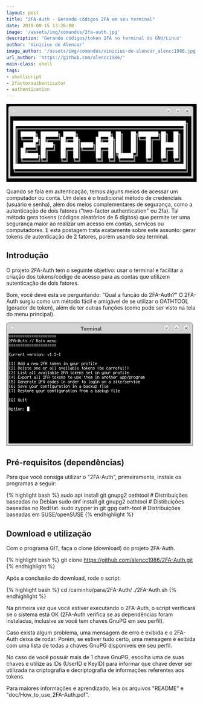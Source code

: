 ```yaml
---
layout: post
title: "2FA-Auth - Gerando códigos 2FA em seu terminal"
date: 2019-09-15 13:28:08
image: '/assets/img/comandos/2fa-auth.jpg'
description: 'Gerando códigos/token 2FA no terminal do GNU/Linux'
author: 'Vinicius de Alencar'
image_author: '/assets/img/comandos/vinicius-de-alencar_alencc1986.jpg'
url_author: 'https://github.com/alencc1986/'
main-class: shell
tags:
- shellscript
- 2factorauthenticator
- authentication
---
```

![2FA-Auth, script amigavel para gerar códigos/tokens 2FA no terminal](../assets/img/comandos/2fa-auth.jpg "Gerando códigos 2FA no seu terminal")

Quando se fala em autenticação, temos alguns meios de acessar um computador ou conta. Um deles é o tradicional método de credenciais (usuário e senha), além dos meios complementares de segurança, como a autenticação de dois fatores ("two-factor authentication" ou 2fa). Tal método gera tokens (códigos aleatórios de 6 dígitos) que permite ter uma segurança maior ao realizar um acesso em contas, serviços ou computadores. E esta postagem trata exatamente sobre este assunto: gerar tokens de autenticação de 2 fatores, porém usando seu terminal.

## Introdução

O projeto 2FA-Auth tem o seguinte objetivo: usar o terminal e facilitar a criação dos tokens/código de acesso para as contas que utilizem autenticação de dois fatores.

Bom, você deve esta se perguntando: "Qual a função do 2FA-Auth?" O 2FA-Auth surgiu como um método fácil e amigável de se utilizar o OATHTOOL (gerador de token), além de ter outras funções (como pode ser visto na tela do menu principal).

![Menu principal](../assets/img/comandos/2fa-auth-menu-principal.jpg "Menu principal do 2FA-Auth")

<script async src="https://pagead2.googlesyndication.com/pagead/js/adsbygoogle.js"></script>
<!-- Informat -->
<ins class="adsbygoogle"
     style="display:block"
     data-ad-client="ca-pub-2838251107855362"
     data-ad-slot="2327980059"
     data-ad-format="auto"
     data-full-width-responsive="true"></ins>
<script>
(adsbygoogle = window.adsbygoogle || []).push({});
</script>
    
## Pré-requisitos (dependências)

Para que você consiga utilizar o "2FA-Auth", primeiramente, instale os programas a seguir:

{% highlight bash %}
sudo apt install git gnupg2 oathtool # Distribuições baseadas no Debian
sudo dnf install git gnupg2 oathtool # Distibuições baseadas no RedHat.
sudo zypper in git gpg oath-tool # Distribuições baseadas em SUSE/openSUSE
{% endhighlight  %}

## Download e utilização

Com o programa GIT, faça o clone (download) do projeto 2FA-Auth.

{% highlight bash %}
git clone https://github.com/alencc1986/2FA-Auth.git
{% endhighlight  %}

Após a conclusão do download, rode o script:

{% highlight bash %}
cd /caminho/para/2FA-Auth/
./2FA-Auth.sh
{% endhighlight  %}

Na primeira vez que você estiver executando o 2FA-Auth, o script verificará se o sistema está OK (2FA-Auth verifica se as dependências foram instaladas, inclusive se você tem chaves GnuPG em seu perfil).

Caso exista algum problema, uma mensagem de erro é exibida e o 2FA-Auth deixa de rodar. Porém, se estiver tudo certo, uma mensagem é exibida com uma lista de todas a chaves GnuPG disponíveis em seu perfil.

No caso de você possuir mais de 1 chave GnuPG, escolha uma de suas chaves e utilize as IDs (UserID e KeyID) para informar que chave dever ser utilizada na criptografia e decriptografia de informações referentes aos tokens.

Para maiores informações e aprendizado, leia os arquivos "README" e "doc/How\_to\_use\_2FA-Auth.pdf".

